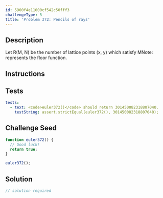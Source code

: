 ```yaml
---
id: 5900f4e11000cf542c50fff3
challengeType: 5
title: 'Problem 372: Pencils of rays'
---
```


## Description
<section id='description'>
Let R(M, N) be the number of lattice points (x, y) which satisfy M<x≤N, M<y≤N and  is odd.
We can verify that R(0, 100) = 3019 and R(100, 10000) = 29750422.
Find R(2·106, 109).



Note:  represents the floor function.
</section>

## Instructions
<section id='instructions'>

</section>

## Tests
<section id='tests'>

```yml
tests:
  - text: <code>euler372()</code> should return 301450082318807040.
    testString: assert.strictEqual(euler372(), 301450082318807040);

```

</section>

## Challenge Seed
<section id='challengeSeed'>

<div id='js-seed'>

```js
function euler372() {
  // Good luck!
  return true;
}

euler372();
```

</div>



</section>

## Solution
<section id='solution'>

```js
// solution required
```

</section>
